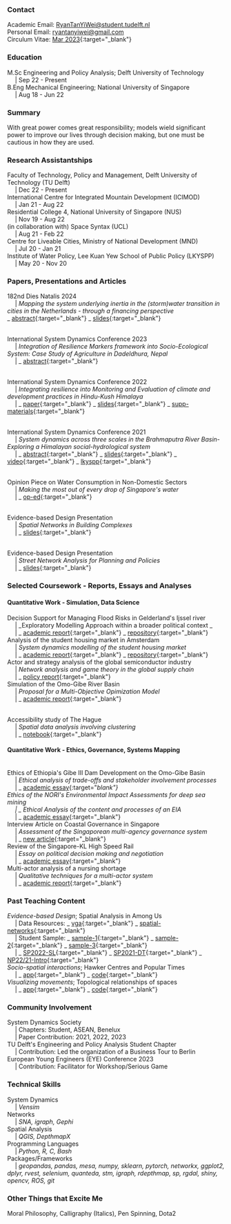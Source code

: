 ### Contact
Academic Email: RyanTanYiWei@student.tudelft.nl
<br>Personal Email: ryantanyiwei@gmail.com
<br>Circulum Vitae: [Mar 2023](https://ryantanyiwei.github.io/content/Resume_Apr2024.pdf){:target="_blank"}

### Education
M.Sc Engineering and Policy Analysis; Delft University of Technology<br>&emsp; | Sep 22 - Present<br>
B.Eng Mechanical Engineering; National University of Singapore<br>&emsp; | Aug 18 - Jun 22<br>

### Summary
With great power comes great responsibility; models wield significant power to improve our lives through decision making, but one must be cautious in how they are used.

### Research Assistantships
Faculty of Technology, Policy and Management, Delft University of Technology (TU Delft)<br>&emsp; | Dec 22 - Present<br>
International Centre for Integrated Mountain Development (ICIMOD)<br>&emsp; | Jan 21 - Aug 22<br>
Residential College 4, National University of Singapore (NUS)<br>&emsp; | Nov 19 - Aug 22<br>
(in collaboration with) Space Syntax (UCL)<br>&emsp; | Aug 21 - Feb 22<br>
Centre for Liveable Cities, Ministry of National Development (MND)<br>&emsp; | Jul 20 - Jan 21<br>
Institute of Water Policy, Lee Kuan Yew School of Public Policy (LKYSPP)<br>&emsp; | May 20 - Nov 20<br>


### Papers, Presentations and Articles
<!---...--->
182nd Dies Natalis 2024
<br>&emsp; |  _Mapping the system underlying inertia in the (storm)water transition in cities in the Netherlands - through a financing perspective_
<br>_ [abstract](https://ryantanyiwei.github.io/content/Presentations/DN_abstract.pdf){:target="_blank"} 
_ [slides](https://ryantanyiwei.github.io/content/Presentations/DN_slides.pdf){:target="_blank"}
<!---...--->
<br>International System Dynamics Conference 2023 
<br>&emsp; |  _Integration of Resilience Markers framework into Socio-Ecological System: Case Study of Agriculture in Dadeldhura, Nepal_
<br>&emsp; |  _ [abstract](https://ryantanyiwei.github.io/content/Presentations/ISDC23_abstract.txt){:target="_blank"} 
<!---...--->
<br>International System Dynamics Conference 2022 
<br>&emsp; |  _Integrating resilience into Monitoring and Evaluation of climate and development practices in Hindu-Kush Himalaya_
<br>&emsp; |  _ [paper](https://ryantanyiwei.github.io/content/Presentations/ISDC22_abs.pdf){:target="_blank"} 
_ [slides](https://ryantanyiwei.github.io/content/Presentations/ISDC22_slides.pdf){:target="_blank"}
_ [supp-materials](https://ryantanyiwei.github.io/content/Presentations/ISDC22_supp.pdf){:target="_blank"} 
<!---...--->
<br>International System Dynamics Conference 2021
<br>&emsp; |  _System dynamics across three scales in the Brahmaputra River Basin- Exploring a Himalayan social-hydrological system_
<br>&emsp; |  _ [abstract](https://ryantanyiwei.github.io/content/Presentations/ISDC21_abstract.txt){:target="_blank"} 
_ [slides](https://ryantanyiwei.github.io/content/Presentations/ISDC21_slides.pdf){:target="_blank"} 
_ [video](https://www.youtube.com/watch?v=AKvyyP2fV8U&ab_channel=RyanTanYiWei){:target="_blank"} 
_ [lkyspp](https://www.facebook.com/watch/live/?ref=watch_permalink&v=670619080813173){:target="_blank"}
<!---...--->
<br>Opinion Piece on Water Consumption in Non-Domestic Sectors
<br>&emsp; |  _Making the most out of every drop of Singapore's water_
<br>&emsp; |  _ [op-ed](https://ryantanyiwei.github.io/content/Reports/oped.pdf){:target="_blank"} 
<!---...--->
<br>Evidence-based Design Presentation
<br>&emsp; |  _Spatial Networks in Building Complexes_
<br>&emsp; |  _ [slides](https://ryantanyiwei.github.io/content/Teaching/spatial_networks_architectural.pdf){:target="_blank"}
<!---...--->
<br>Evidence-based Design Presentation
<br>&emsp; |  _Street Network Analysis for Planning and Policies_
<br>&emsp; |  _ [slides](https://ryantanyiwei.github.io/content/Presentations/CLC-Network-Modelling.pdf){:target="_blank"}


### Selected Coursework - Reports, Essays and Analyses

#### Quantitative Work - Simulation, Data Science
<!---Simulations--->
Decision Support for Managing Flood Risks in Gelderland's Ijssel river
<br>&emsp; |  _Exploratory Modelling Approach within a broader political context _ 
<br>&emsp; |  _ [academic report](https://ryantanyiwei.github.io/content/Reports/DecisionSupport.pdf){:target="_blank"}
 _ [repository](https://github.com/alex-dietz/model-based-decision-making){:target="_blank"}
<br>Analysis of the student housing market in Amsterdam
<br>&emsp; |  _System dynamics modelling of the student housing market_ 
<br>&emsp; |  _ [academic report](https://ryantanyiwei.github.io/content/Reports/Omo_Proposal.pdf){:target="_blank"}
 _ [repository](https://github.com/RyanTanYiWei/HousingSystemAMS){:target="_blank"}
<br>Actor and strategy analysis of the global semiconductor industry 
<br>&emsp; |  _Network analysis and game theory in the global supply chain_ 
<br>&emsp; |  _ [policy report](https://ryantanyiwei.github.io/content/Reports/Semiconductor.pdf){:target="_blank"} 
<br>Simulation of the Omo-Gibe River Basin
<br>&emsp; |  _Proposal for a Multi-Objective Opimization Model_ 
<br>&emsp; |  _ [academic report](https://ryantanyiwei.github.io/content/Reports/SD.pdf){:target="_blank"}
<!---Data Science--->
<br>Accessibility study of The Hague 
<br>&emsp; |  _Spatial data analysis involving clustering_ 
<br>&emsp; |  _ [notebook](https://ryantanyiwei.github.io/content/Reports/HagueAccessibility.html){:target="_blank"} 

#### Quantitative Work - Ethics, Governance, Systems Mapping
<!---Qualitative Work--->
<br>Ethics of Ethiopia's Gibe III Dam Development on the Omo-Gibe Basin
<br>&emsp; |  _Ethical analysis of trade-offs and stakeholder involvement processes_ 
<br>&emsp; |  _ [academic essay](https://ryantanyiwei.github.io/content/Reports/EthicsOmo.pdf){:target="_blank"}
<br>Ethics of the NORI's Environmental Impact Assessments for deep sea mining
<br>&emsp; |  _ Ethical Analysis of the content and processes of an EIA_ 
<br>&emsp; |  _ [academic essay](https://ryantanyiwei.github.io/content/Reports/Ethics.pdf){:target="_blank"}
<br>Interview Article on Coastal Governance in Singapore
<br>&emsp; |  _Assessment of the Singaporean multi-agency governance system_ 
<br>&emsp; |  _ [new article](https://ryantanyiwei.github.io/InterviewCoast/){:target="_blank"}
<br>Review of the Singapore-KL High Speed Rail
<br>&emsp; |  _Essay on political decision making and negotiation_ 
<br>&emsp; |  _ [academic essay](https://ryantanyiwei.github.io/content/Reports/PDM.pdf){:target="_blank"}
<br>Multi-actor analysis of a nursing shortage 
<br>&emsp; |  _Qualitative techniques for a multi-actor system_ 
<br>&emsp; |  _ [academic report](https://ryantanyiwei.github.io/content/Reports/NursingShortage.pdf){:target="_blank"} 


### Past Teaching Content
_Evidence-based Design_; Spatial Analysis in Among Us
<br>&emsp; | Data Resources: _ [vga](https://github.com/RyanTanYiWei/AmongUsVGA){:target="_blank"} _ [spatial-networks](https://github.com/RyanTanYiWei/AmongUsJGraph){:target="_blank"}
<br>&emsp; | Student Sample: _ [sample-1](https://ryantanyiwei.github.io/content/AmongUs/student1.pdf){:target="_blank"} _ [sample-2](https://ryantanyiwei.github.io/content/AmongUs/student2.pdf){:target="_blank"} _ [sample-3](https://ryantanyiwei.github.io/content/AmongUs/student3.pdf){:target="_blank"}
<br>&emsp; |  _ [SP2022-SL](https://ryantanyiwei.github.io/content/AmongUs/SP22-SL.pdf){:target="_blank"} 
_ [SP2021-DT](https://ryantanyiwei.github.io/content/AmongUs/SP21-DT.pdf){:target="_blank"} 
_ [NP22/21-Intro](https://ryantanyiwei.github.io/content/AmongUs/NP21_20.pdf){:target="_blank"} 
<br>_Socio-spatial interactions_; Hawker Centres and Popular Times 
<br>&emsp; |  _ [app](https://rtyw.shinyapps.io/hawkerpopulartimes/){:target="_blank"} 
_ [code](https://github.com/RyanTanYiWei/HawkerShiny){:target="_blank"}
<br>_Visualizing movements_; Topological relationships of spaces
<br>&emsp; |  _ [app](https://rtyw.shinyapps.io/jgraph/){:target="_blank"}
_ [code](https://github.com/RyanTanYiWei/AppJGraph){:target="_blank"}

### Community Involvement
System Dynamics Society
<br>&emsp; |  Chapters: Student, ASEAN, Benelux
<br>&emsp; |  Paper Contribution: 2021, 2022, 2023<br>
TU Delft's Engineering and Policy Analysis Student Chapter 
<br>&emsp; |  Contribution: Led the organization of a Business Tour to Berlin <br>
European Young Engineers (EYE) Conference 2023
<br>&emsp; |  Contribution: Facilitator for Workshop/Serious Game <br>

### Technical Skills
System Dynamics<br>&emsp; | <i>Vensim</i><br>
Networks<br>&emsp; | <i>SNA, igraph, Gephi</i><br>
Spatial Analysis<br>&emsp; | <i>QGIS, DepthmapX</i><br>
Programming Languages<br>&emsp; | <i>Python, R, C, Bash</i><br>
Packages/Frameworks<br>&emsp; | <i>geopandas, pandas, mesa, numpy, sklearn, pytorch, networkx, ggplot2, dplyr, rvest, selenium, quanteda, stm, igraph, rdepthmap, sp, rgdal, shiny,  opencv, ROS, git</i><br>

### Other Things that Excite Me
Moral Philosophy, Calligraphy (Italics), Pen Spinning, Dota2
